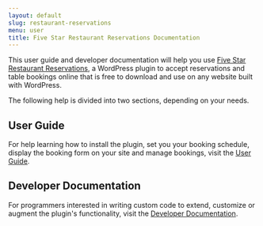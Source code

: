 ```yaml
---
layout: default
slug: restaurant-reservations
menu: user
title: Five Star Restaurant Reservations Documentation
---
```

This user guide and developer documentation will help you use [Five Star Restaurant Reservations](https://www.etoilewebdesign.com/plugins/five-star-restaurant-reservations/), a WordPress plugin to accept reservations and table bookings online that is free to download and use on any website built with WordPress.

The following help is divided into two sections, depending on your needs.

## User Guide ##
For help learning how to install the plugin, set you your booking schedule, display the booking form on your site and manage bookings, visit the [User Guide](user).

## Developer Documentation ##
For programmers interested in writing custom code to extend, customize or augment the plugin's functionality, visit the [Developer Documentation](developer).
